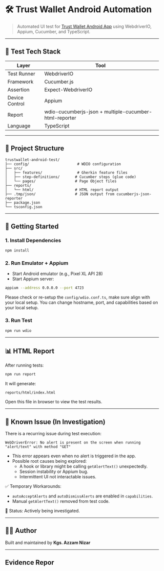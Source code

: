 # 🛠️ Trust Wallet Android Automation

> Automated UI test for [Trust Wallet Android App](https://trustwallet.com/) using WebdriverIO, Appium, Cucumber, and TypeScript.

---
## 🧪 Test Tech Stack

| Layer           | Tool                            |
|----------------|----------------------------------|
| Test Runner     | WebdriverIO                     |
| Framework       | Cucumber.js                     |
| Assertion       | Expect-WebdriverIO              |
| Device Control  | Appium                          |
| Report          | wdio-cucumberjs-json + multiple-cucumber-html-reporter |
| Language        | TypeScript                      |

---

## 📁 Project Structure

```
trustwallet-android-test/
├── config/                      # WDIO configuration
├── src/
│   ├── features/                # Gherkin feature files
│   ├── step-definitions/       # Cucumber steps (glue code)
│   └── pages/                  # Page Object files
├── reports/
│   └── html/                   # HTML report output
├── .tmp/json/                  # JSON output from cucumberjs-json-reporter
├── package.json
└── tsconfig.json
```

---

## 🚀 Getting Started

### 1. Install Dependencies

```bash
npm install
```

### 2. Run Emulator + Appium

- Start Android emulator (e.g., Pixel XL API 28)
- Start Appium server:

```bash
appium --address 0.0.0.0 --port 4723
```
Please check or re-setup the `config/wdio.conf.ts`, make sure align with your local setup. You can change hostname, port, and capabilities based on your local setup.

### 3. Run Test

```bash
npm run wdio
```

---

## 📊 HTML Report

After running tests:

```bash
npm run report
```

It will generate:

```
reports/html/index.html
```

Open this file in browser to view the test results.

---

## 🐞 Known Issue (In Investigation)

There is a recurring issue during test execution:

```text
WebDriverError: No alert is present on the screen when running "alert/text" with method "GET"
```

- This error appears even when no alert is triggered in the app.
- Possible root causes being explored:
  - A hook or library might be calling `getAlertText()` unexpectedly.
  - Session instability or Appium bug.
  - Intermittent UI not interactable issues.

✅ Temporary Workarounds:
- `autoAcceptAlerts` and `autoDismissAlerts` are enabled in `capabilities`.
- Manual `getAlertText()` removed from test code.

🚧 Status: Actively being investigated.

---

## 👨‍💻 Author

Built and maintained by **Kgs. Azzam Nizar**

---

## Evidence Repor
